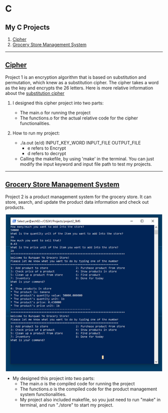 # C
## My C Projects
1. [Cipher](#cipher)
2. [Grocery Store Management System](#grocery-store-management-system)
---

## [Cipher](https://github.com/RunquanYe/C/tree/master/Cipher)
Project 1 is an encryption algorithm that is based on substitution and permutation, which knew as a substitution cipher.  The cipher takes a word as the key and encrypts the 26 letters.  Here is more relative information about the [substitution cipher](https://en.wikipedia.org/wiki/Substitution_cipher)

1. I designed this cipher project into two parts:
    + The main.o for running the project
    + The functions.o for the actual relative code for the cipher functionalities.

2. How to run my project:
    + ./a.out    (e/d)     INPUT_KEY_WORD     INPUT_FILE OUTPUT_FILE
        - e refers to Encrypt
        - d refers to decrypt
    + Calling the makefile, by using 'make' in the terminal.  You can just modify the input keyword and input file path to test my projects.
---

## [Grocery Store Management System]()
Project 2 is a product management system for the grocery store. It can store, search, and update the product data information and check out products.

<html>
    <div style="display:flex; justify-content: center;">
        <img width="500" height="500" src="img/c_p2_01.PNG"/>
    </div>
</html>


+ My designed this project into two parts:
    - The main.o is the compiled code for running the project
    - The functions.o is the compiled code for the product management system functionalities.
    - My project also included makefile, so you just need to run "make" in terminal, and run "./store" to start my project.
